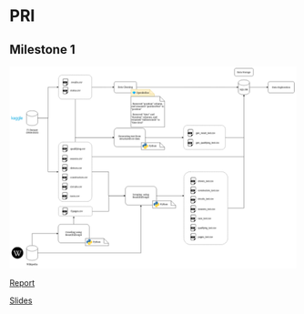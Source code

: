 # PRI

## Milestone 1

![Pipeline1](docs/pipeline_v1.1.png)

[Report](docs/M1/report-23.pdf)

[Slides](docs/M1/demo-23.pdf)